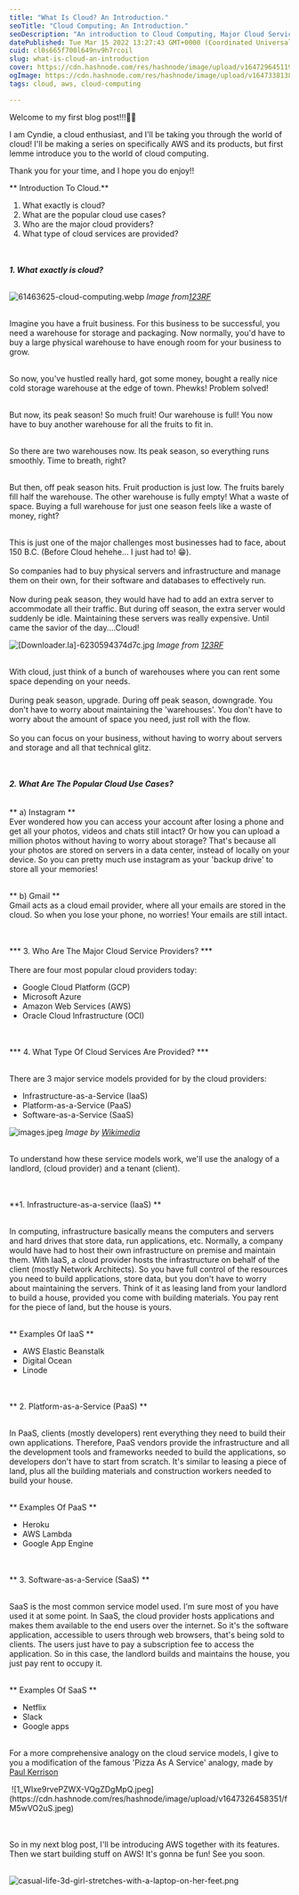 ```yaml
---
title: "What Is Cloud? An Introduction."
seoTitle: "Cloud Computing; An Introduction."
seoDescription: "An introduction to Cloud Computing, Major Cloud Service Providers and the three major cloud service models; IaaS, PaaS, SaaS."
datePublished: Tue Mar 15 2022 13:27:43 GMT+0000 (Coordinated Universal Time)
cuid: cl0s665f700l649nv9h7rcoil
slug: what-is-cloud-an-introduction
cover: https://cdn.hashnode.com/res/hashnode/image/upload/v1647296451199/biafZJ_Om.jpg
ogImage: https://cdn.hashnode.com/res/hashnode/image/upload/v1647338138698/JmdnAE4TU.jpg
tags: cloud, aws, cloud-computing

---
```


Welcome to my first blog post!!!🎉🎉

I am Cyndie, a cloud enthusiast, and I'll be taking you through the world of cloud! I'll be making a series on specifically AWS and its products, but first lemme introduce you to the world of cloud computing. 

Thank you for your time, and I hope you do enjoy!!




**  Introduction To Cloud.**

1. What exactly is cloud?
2. What are the popular cloud use cases?
3. Who are the major cloud providers?
4. What type of cloud services are provided?




<br><br>***1. What exactly is cloud?***</br></br>


![61463625-cloud-computing.webp](https://cdn.hashnode.com/res/hashnode/image/upload/v1647350086248/jrKGfr7ui.webp)
*Image from[123RF](https://www.123rf.com/photo_61463625_cloud-computing.html?vti=mbudd3lqfgj7y07oys-1-16)*

<br>Imagine you have a fruit business. For this business to be successful, you need a warehouse for storage and packaging. Now normally, you'd have to buy a large physical warehouse to have enough room for your business to grow. </br>


<br>So now, you've hustled really hard, got some money, bought a really nice cold storage warehouse at the edge of town. Phewks! Problem solved! </br>


<br>But now, its peak season! So much fruit! Our warehouse is full! You now have to buy another warehouse for all the fruits to fit in. </br>


<br>So there are two warehouses now. Its peak season, so everything runs smoothly. Time to breath, right?</br>
 

<br>But then, off peak season hits. Fruit production is just low. The fruits barely fill half the warehouse. The other warehouse is fully empty! What a waste of space. Buying a full warehouse for just one season feels like a waste of money, right?</br>


<br>This is just one of the major challenges most businesses had to face, about 150 B.C. (Before Cloud hehehe... I just had to! 😁).</br>
<br> So companies had to buy physical servers and infrastructure and manage them on their own, for their software and databases to effectively run. </br>
<br>Now during peak season, they would have had to add an extra server to accommodate all their traffic. But during off season, the extra server would suddenly be idle. Maintaining these servers was really expensive. Until came the savior of the day....Cloud!</br>


![[Downloader.la]-6230594374d7c.jpg](https://cdn.hashnode.com/res/hashnode/image/upload/v1647335807174/MBfj1-92m.jpg)
*Image from [123RF](https://www.123rf.com/photo_10103326_an-image-of-a-people-sharing-information-via-a-wireless-cloud-computing-network-.html?vti=mbudd3lqfgj7y07oys-1-19)*


<br>With cloud, just think of a bunch of warehouses where you can rent some space depending on your needs. </br>
<br>During peak season, upgrade. During off peak season, downgrade. You don't have to worry about maintaining the 'warehouses'. You don't have to worry about the amount of space you need, just roll with the flow. </br>
<br>So you can focus on your business, without having to worry about servers and storage and all that technical glitz.</br>




<br><br>***2. What Are The Popular Cloud Use Cases?***</br></br>
<br>** a) Instagram  **</br>
           Ever wondered how you can access your account after losing a 
           phone and get all your photos, videos and chats still intact? Or 
           how you can upload a million  photos without having to worry 
           about storage? That's because all your photos are stored on 
           servers in a data center, instead of locally on your device. So you 
           can pretty much use instagram as your 'backup drive' to store all 
           your memories!


<br>** b) Gmail **</br>
             Gmail acts as a cloud email provider, where all your emails are 
             stored in the cloud. So when you lose your phone, no worries! 
             Your emails are still intact.




<br><br>*** 3. Who Are The Major Cloud Service Providers? ***</br></br>
There are four most popular cloud providers today:
            
- Google Cloud Platform (GCP)
- Microsoft Azure
- Amazon Web Services (AWS)
- Oracle Cloud Infrastructure (OCI)
             



<br><br>*** 4. What Type Of Cloud Services Are Provided? ***</br></br>

There are 3 major service models provided for by the cloud providers:
               
 - Infrastructure-as-a-Service (IaaS)
 - Platform-as-a-Service (PaaS)
 - Software-as-a-Service (SaaS)
   


![images.jpeg](https://cdn.hashnode.com/res/hashnode/image/upload/v1647332469427/vEZyWxadw.jpeg)
*Image by  [Wikimedia](https://www.pinterest.com/pin/544372673685691651/#)*     

<br>To  understand how these service models work, we'll use the analogy of a landlord, (cloud provider) and a tenant (client).</br>


<br><br>**1. Infrastructure-as-a-service (IaaS) **</br></br>

In computing, infrastructure basically means the computers and servers and hard drives that store data, run applications, etc. Normally, a company would have had to host their own infrastructure on premise and maintain them. With IaaS, a cloud provider hosts the infrastructure on behalf of the client (mostly Network Architects). So you have full control of the resources you need to build applications, store data, but you don't have to worry about maintaining the servers. Think of it as leasing land from your landlord to build a house, provided you come with building materials. You pay rent for the piece of land, but the house is yours.

<br>** Examples Of IaaS **<br>

- AWS Elastic Beanstalk
- Digital Ocean
- Linode



<br><br>** 2. Platform-as-a-Service (PaaS) **</br></br>

 In PaaS, clients (mostly developers) rent everything they need to build their own applications. Therefore, PaaS vendors provide the infrastructure and all the development tools and frameworks needed to build the applications, so developers don't have to start from scratch. It's similar to leasing a piece of land, plus all the building materials and construction workers needed to build your house.


<br>** Examples Of PaaS **</br>
- Heroku
- AWS Lambda
- Google App Engine


<br><br>** 3. Software-as-a-Service (SaaS) **</br></br>

SaaS is the most common service model used.  I'm sure most of you have used it at some point. In SaaS, the cloud provider hosts applications and makes them available to the end users over the internet. So it's the software application, accessible to users through web browsers, that's being sold to clients. The users just have to pay a subscription fee to access the application. So in this case, the landlord builds and maintains the house, you just pay rent to occupy it. 


<br>** Examples Of SaaS **</br>
- Netflix
- Slack
- Google apps



<br>For a more comprehensive analogy on the cloud service models, I give to you a modification of the famous 'Pizza As A Service' analogy, made by [Paul Kerrison](https://pkerrison.medium.com/pizza-as-a-service-2-0-5085cd4c365e)</br>


 <image>
![1_WIxe9rvePZWX-VQgZDgMpQ.jpeg](https://cdn.hashnode.com/res/hashnode/image/upload/v1647326458351/fM5wVO2uS.jpeg)
</image>



<br><br>So in my next blog post, I'll be introducing AWS together with its features. Then we start building stuff on AWS! It's gonna be fun! See you soon.</br></br>




![casual-life-3d-girl-stretches-with-a-laptop-on-her-feet.png](https://cdn.hashnode.com/res/hashnode/image/upload/v1647330961547/AVo8xBvfv.png)
            












